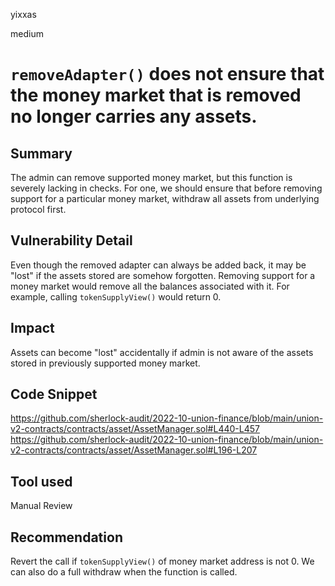 yixxas

medium

# `removeAdapter()` does not ensure that the money market that is removed no longer carries any assets.

## Summary

The admin can remove supported money market, but this function is severely lacking in checks. For one, we should ensure that before removing support for a particular money market, withdraw all assets from underlying protocol first.

## Vulnerability Detail

Even though the removed adapter can always be added back, it may be "lost" if the assets stored are somehow forgotten. Removing support for a money market would remove all the balances associated with it. For example, calling `tokenSupplyView()` would return 0.

## Impact

Assets can become "lost" accidentally if admin is not aware of the assets stored in previously supported money market.


## Code Snippet
https://github.com/sherlock-audit/2022-10-union-finance/blob/main/union-v2-contracts/contracts/asset/AssetManager.sol#L440-L457
https://github.com/sherlock-audit/2022-10-union-finance/blob/main/union-v2-contracts/contracts/asset/AssetManager.sol#L196-L207

## Tool used

Manual Review

## Recommendation

Revert the call if `tokenSupplyView()` of money market address is not 0. We can also do a full withdraw when the function is called.

